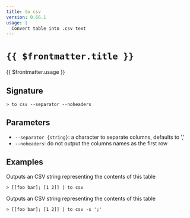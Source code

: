 ```yaml
---
title: to csv
version: 0.66.1
usage: |
  Convert table into .csv text
---
```


# <code>{{ $frontmatter.title }}</code>

<div style='white-space: pre-wrap;'>{{ $frontmatter.usage }}</div>

## Signature

```> to csv --separator --noheaders```

## Parameters

 -  `--separator {string}`: a character to separate columns, defaults to ','
 -  `--noheaders`: do not output the columns names as the first row

## Examples

Outputs an CSV string representing the contents of this table
```shell
> [[foo bar]; [1 2]] | to csv
```

Outputs an CSV string representing the contents of this table
```shell
> [[foo bar]; [1 2]] | to csv -s ';'
```

